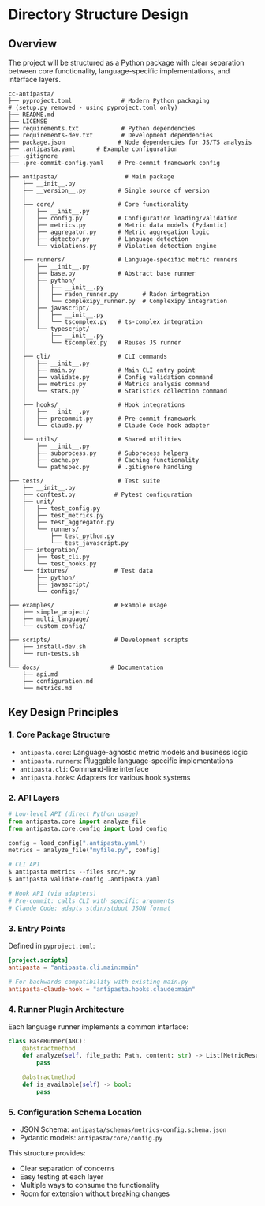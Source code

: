 # Directory Structure Design

## Overview

The project will be structured as a Python package with clear separation between core functionality, language-specific implementations, and interface layers.

```
cc-antipasta/
├── pyproject.toml              # Modern Python packaging
# (setup.py removed - using pyproject.toml only)
├── README.md
├── LICENSE
├── requirements.txt            # Python dependencies
├── requirements-dev.txt        # Development dependencies
├── package.json               # Node dependencies for JS/TS analysis
├── .antipasta.yaml      # Example configuration
├── .gitignore
├── .pre-commit-config.yaml    # Pre-commit framework config
│
├── antipasta/                   # Main package
│   ├── __init__.py
│   ├── __version__.py         # Single source of version
│   │
│   ├── core/                  # Core functionality
│   │   ├── __init__.py
│   │   ├── config.py          # Configuration loading/validation
│   │   ├── metrics.py         # Metric data models (Pydantic)
│   │   ├── aggregator.py      # Metric aggregation logic
│   │   ├── detector.py        # Language detection
│   │   └── violations.py      # Violation detection engine
│   │
│   ├── runners/               # Language-specific metric runners
│   │   ├── __init__.py
│   │   ├── base.py            # Abstract base runner
│   │   ├── python/
│   │   │   ├── __init__.py
│   │   │   ├── radon_runner.py       # Radon integration
│   │   │   └── complexipy_runner.py  # Complexipy integration
│   │   ├── javascript/
│   │   │   ├── __init__.py
│   │   │   └── tscomplex.py   # ts-complex integration
│   │   └── typescript/
│   │       ├── __init__.py
│   │       └── tscomplex.py   # Reuses JS runner
│   │
│   ├── cli/                   # CLI commands
│   │   ├── __init__.py
│   │   ├── main.py            # Main CLI entry point
│   │   ├── validate.py        # Config validation command
│   │   ├── metrics.py         # Metrics analysis command
│   │   └── stats.py           # Statistics collection command
│   │
│   ├── hooks/                 # Hook integrations
│   │   ├── __init__.py
│   │   ├── precommit.py       # Pre-commit framework
│   │   └── claude.py          # Claude Code hook adapter
│   │
│   └── utils/                 # Shared utilities
│       ├── __init__.py
│       ├── subprocess.py      # Subprocess helpers
│       ├── cache.py           # Caching functionality
│       └── pathspec.py        # .gitignore handling
│
├── tests/                     # Test suite
│   ├── __init__.py
│   ├── conftest.py           # Pytest configuration
│   ├── unit/
│   │   ├── test_config.py
│   │   ├── test_metrics.py
│   │   ├── test_aggregator.py
│   │   └── runners/
│   │       ├── test_python.py
│   │       └── test_javascript.py
│   ├── integration/
│   │   ├── test_cli.py
│   │   └── test_hooks.py
│   └── fixtures/             # Test data
│       ├── python/
│       ├── javascript/
│       └── configs/
│
├── examples/                 # Example usage
│   ├── simple_project/
│   ├── multi_language/
│   └── custom_config/
│
├── scripts/                  # Development scripts
│   ├── install-dev.sh
│   └── run-tests.sh
│
└── docs/                    # Documentation
    ├── api.md
    ├── configuration.md
    └── metrics.md
```

## Key Design Principles

### 1. **Core Package Structure**

- `antipasta.core`: Language-agnostic metric models and business logic
- `antipasta.runners`: Pluggable language-specific implementations
- `antipasta.cli`: Command-line interface
- `antipasta.hooks`: Adapters for various hook systems

### 2. **API Layers**

```python
# Low-level API (direct Python usage)
from antipasta.core import analyze_file
from antipasta.core.config import load_config

config = load_config(".antipasta.yaml")
metrics = analyze_file("myfile.py", config)

# CLI API
$ antipasta metrics --files src/*.py
$ antipasta validate-config .antipasta.yaml

# Hook API (via adapters)
# Pre-commit: calls CLI with specific arguments
# Claude Code: adapts stdin/stdout JSON format
```

### 3. **Entry Points**

Defined in `pyproject.toml`:

```toml
[project.scripts]
antipasta = "antipasta.cli.main:main"

# For backwards compatibility with existing main.py
antipasta-claude-hook = "antipasta.hooks.claude:main"
```

### 4. **Runner Plugin Architecture**

Each language runner implements a common interface:

```python
class BaseRunner(ABC):
    @abstractmethod
    def analyze(self, file_path: Path, content: str) -> List[MetricResult]:
        pass

    @abstractmethod
    def is_available(self) -> bool:
        pass
```

### 5. **Configuration Schema Location**

- JSON Schema: `antipasta/schemas/metrics-config.schema.json`
- Pydantic models: `antipasta/core/config.py`

This structure provides:

- Clear separation of concerns
- Easy testing at each layer
- Multiple ways to consume the functionality
- Room for extension without breaking changes
